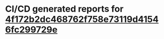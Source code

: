 # CI/CD generated reports for [4f172b2dc468762f758e73119d41546fc299729e](https://github.com/hydephp/develop/commit/4f172b2dc468762f758e73119d41546fc299729e)
